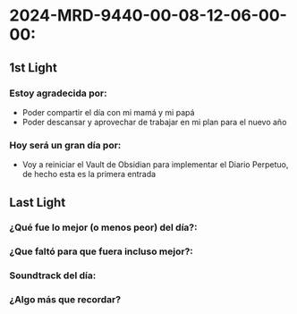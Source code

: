 

# 2024-MRD-9440-00-08-12-06-00-00:
## 1st Light
### Estoy agradecida por: 
* Poder compartir el día con mi mamá y mi papá
* Poder descansar y aprovechar de trabajar en mi plan para el nuevo año
### Hoy será un gran día por:
- Voy a reiniciar el Vault de Obsidian para implementar el Diario Perpetuo, de hecho esta es la primera entrada


## Last Light
### ¿Qué fue lo mejor (o menos peor) del día?:
### ¿Que faltó para que fuera incluso mejor?:
### Soundtrack del día:
### ¿Algo más que recordar?

